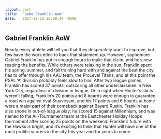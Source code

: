 ```yaml
---
layout: post
title:  "Gabe Franklin AoW"
date:   2017-12-12 18:50:44 -0500
---
```

## Gabriel Franklin AoW

Nearly every athlete will tell you that they desperately want to improve, but few have the work ethic to back that statement up. However, sophomore Gabriel Franklin has put in enough hours to make that claim, and he’s now reaping the benefits. While others were relaxing in the sun, Franklin spent his spring, summer, and fall training hard with and against the best the city has to offer through his AAU team, the ProLevel Titans, and at this point the PSAL ‘A’ division probably feels slow to him. After two league games, Franklin has scored 37 points, outscoring all other underclassmen in New York City, regardless of division or league. On a night when Hunter’s shots weren’t falling, Franklin’s 20 points and 8 boards were enough to guarantee a road win against rival Stuyvesant, and his 17 points and 6 boards at home were a major part of their comeback against Bayard Rustin. Franklin has also shone in out-of-league play; he scored 15 against Millennium, and was named to the All-Tournament team at the Eastchester Holiday Hoops tournament after scoring 25 points on the weekend. Franklin’s future with the Hawks is bright, and it’s exciting to think that Hunter will have one of the most prolific scorers in the city this year and for years to come.
